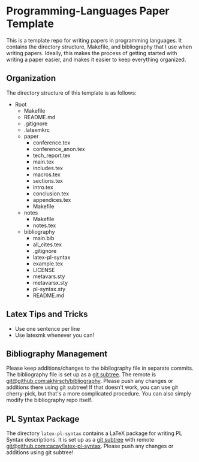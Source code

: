 # Programming-Languages Paper Template

This is a template repo for writing papers in programming languages.
It contains the directory structure, Makefile, and bibliography that I use when writing papers.
Ideally, this makes the process of getting started with writing a paper easier, and makes it easier to keep everything organized.

## Organization

The directory structure of this template is as follows:

- Root
  - Makefile
  - README.md
  - .gitignore
  - .latexmkrc
  - paper
    - conference.tex
    - conference_anon.tex
    - tech_report.tex
    - main.tex
    - includes.tex
    - macros.tex
    - sections.tex
    - intro.tex
    - conclusion.tex
    - appendices.tex
    - Makefile
  - notes
    - Makefile
    - notes.tex
  - bibliography
    - main.bib
    - all_cites.tex
    - .gitignore
    - latex-pl-syntax
    - example.tex
    - LICENSE
    - metavars.sty
    - metavarsx.sty
    - pl-syntax.sty
    - README.md

## Latex Tips and Tricks

- Use one sentence per line
- Use latexmk whenever you can!

## Bibliography Management

Please keep additions/changes to the bibliography file in separate commits.
The bibliography file is set up as a [git subtree](https://www.atlassian.com/git/tutorials/git-subtree).
The remote is [git@github.com:akhirsch/bibliography](https://www.github.com/akhirsch/bibliography).
Please push any changes or additions there using git subtree!
If that doesn't work, you can use git cherry-pick, but that's a more complicated procedure.
You can also simply modify the bibliography repo itself.

## PL Syntax Package

The directory `latex-pl-syntax` contains a LaTeX package for writing PL Syntax descriptions.
It is set up as a  [git subtree](https://www.atlassian.com/git/tutorials/git-subtree) with remote [git@github.com:cacay/latex-pl-syntax](https://www.github.com/cacay/latex-pl-syntax).
Please push any changes or additions using git subtree!
